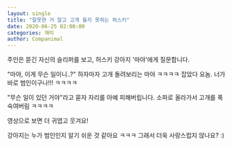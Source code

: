 ```yaml
---
layout: single
title: "잘못한 거 알고 고개 들지 못하는 허스키"
date: 2020-06-25 02:00:00
categories: 재미
author: Companimal
---
```


주인은 뜯긴 자신의 슬리퍼를 보고, 허스키 강아지 '마야'에게 질문합니다.

"마야, 이게 무슨 일이니..?" 하자마자 고개 돌려보리는 마야 ㅋㅋㅋㅋ 잡았다 요놈. 너가 바로 범인이구나!!! ㅋㅋㅋㅋ

"무슨 일이 있던 거야"라고 묻자 자리를 아예 피해버립니다. 소파로 올라가서 고개를 푹 숙여버림 ㅋㅋㅋㅋ

영상으로 보면 더 귀엽고 웃겨요!

강아지는 누가 범인인지 알기 쉬운 것 같아요 ㅋㅋㅋ 그래서 더욱 사랑스럽지 않나요? :)
